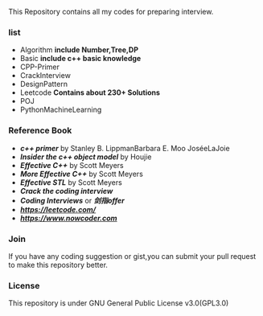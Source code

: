 This Repository contains all my codes for preparing interview.

### list
- Algorithm **include Number,Tree,DP**
- Basic **include c++ basic knowledge**
- CPP-Primer 
- CrackInterview
- DesignPattern
- Leetcode **Contains about 230+ Solutions**
- POJ
- PythonMachineLearning

### Reference Book
- **_c++ primer_** by Stanley B. LippmanBarbara E. Moo JoséeLaJoie 
- **_Insider the c++ object  model_** by Houjie
- **_Effective C++_** by Scott Meyers
- **_More Effective C++_** by Scott Meyers
- **_Effective STL_** by Scott Meyers
- **_Crack the coding interview_**
- **_Coding Interviews_** or **_剑指offer_**
- **_https://leetcode.com/_**
- **_https://www.nowcoder.com_**


### Join
If you have any coding suggestion or gist,you can submit your pull request to make this repository better.


### License
This repository is under GNU General Public License v3.0(GPL3.0)
